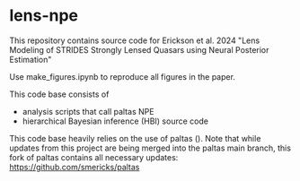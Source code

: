 # lens-npe

This repository contains source code for Erickson et al. 2024 "Lens Modeling of 
STRIDES Strongly Lensed Quasars using Neural Posterior Estimation"

Use make_figures.ipynb to reproduce all figures in the paper. 

This code base consists of 
- analysis scripts that call paltas NPE 
- hierarchical Bayesian inference (HBI) source code  

This code base heavily relies on the use of paltas (). Note that while updates 
from this project are being merged into the paltas main branch, this fork of 
paltas contains all necessary updates: 
    https://github.com/smericks/paltas



